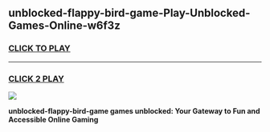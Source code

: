 
## unblocked-flappy-bird-game-Play-Unblocked-Games-Online-w6f3z
<h3>
<a href="https://premium76.site?title=unblocked-flappy-bird-game&ref=25A">CLICK TO PLAY</a></h3>
<hr>

<h3>
<a href="https://premium76.site?title=unblocked-flappy-bird-game&ref=25A">CLICK 2 PLAY</a>
  
</h3>

<a href="https://premium76.site?title=unblocked-flappy-bird-game&ref=25A"><img src="https://clearcache.store/games.png"></a>


**unblocked-flappy-bird-game games unblocked: Your Gateway to Fun and Accessible Online Gaming**
